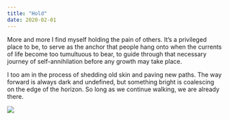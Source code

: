 ```yaml
---
title: "Hold"
date: 2020-02-01
---
```


More and more I find myself holding the pain of others. It’s a privileged place to be, to serve as the anchor that people hang onto when the currents of life become too tumultuous to bear, to guide through that necessary journey of self-annihilation before any growth may take place. 

I too am in the process of shedding old skin and paving new paths. The way forward is always dark and undefined, but something bright is coalescing on the edge of the horizon. So long as we continue walking, we are already there.

![](/images/gallery/sky.jpeg)
